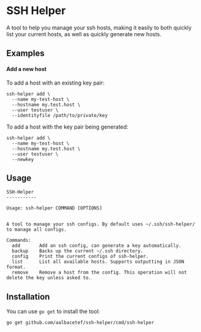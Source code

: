 # SSH Helper

A tool to help you manage your ssh hosts, making it easily to both quickly list your current hosts, as well as quickly generate new hosts.

## Examples

#### Add a new host
To add a host with an existing key pair:

```
ssh-helper add \
  --name my-test-host \
  --hostname my.test.host \
  --user testuser \
  --identityfile /path/to/private/key
```


To add a host with the key pair being generated:
```
ssh-helper add \
  --name my-test-host \
  --hostname my.test.host \
  --user testuser \
  --newkey 
```

## Usage

```
SSH-Helper
-----------

Usage: ssh-helper COMMAND [OPTIONS]


A tool to manage your ssh configs. By default uses ~/.ssh/ssh-helper/ to manage all configs.

Commands:
  add       Add an ssh config, can generate a key automatically.
  backup    Backs up the current ~/.ssh directory.
  config    Print the current configs of ssh-helper.
  list      List all available hosts. Supports outputting in JSON format.
  remove    Remove a host from the config. This operation will not delete the key unless asked to.

```


## Installation

You can use `go get` to install the tool:

`go get github.com/aalbacetef/ssh-helper/cmd/ssh-helper`


